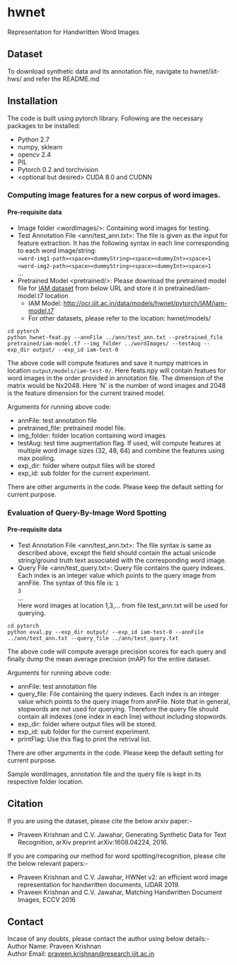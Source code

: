 # hwnet
Representation for Handwritten Word Images

## Dataset
To download synthetic data and its annotation file, navigate to hwnet/iiit-hws/ and refer the README.md

## Installation
The code is built using pytorch library. Following are the necessary packages to be installed:
+ Python 2.7
+ numpy, sklearn
+ opencv 2.4
+ PIL
+ Pytorch 0.2 and torchvision
+ \<optional but desired\> CUDA 8.0 and CUDNN

### Computing image features for a new corpus of word images.
#### Pre-requisite data <default-locations>
+ Image folder \<wordImages/\>: Containing word images for testing.
+ Test Annotation File \<ann/test_ann.txt\>: The file is given as the input for feature extraction. It has the following syntax in each line corresponding to each word image/string:<br>
```<word-img1-path><space><dummyString><space><dummyInt><space>1```<br>
```<word-img2-path><space><dummyString><space><dummyInt><space>1```<br>
...<br>
+ Pretrained Model \<pretrained/\>: Please download the pretrained model file for [IAM dataset](http://www.fki.inf.unibe.ch/databases/iam-handwriting-database) from below URL and store it in pretrained/iam-model.t7 location<br>
  + IAM Model: http://ocr.iiit.ac.in/data/models/hwnet/pytorch/IAM/iam-model.t7
  + For other datasets, please refer to the location: hwnet/models/

```
cd pytorch
python hwnet-feat.py --annFile ../ann/test_ann.txt --pretrained_file pretrained/iam-model.t7 --img_folder ../wordImages/ --testAug --exp_dir output/ --exp_id iam-test-0
```
The above code will compute features and save it numpy matrices in location ```output/models/iam-test-0/```. Here feats.npy will contain featues for word images in the order provided in annotation file. The dimension of the matrix would be Nx2048. Here 'N' is the number of word images and 2048 is the feature dimension for the current trained model.
  
Arguments for running above code:
+ annFile: test annotation file
+ pretrained_file: pretrained model file.
+ img_folder: folder location containing word images
+ testAug: test time augmentation flag. If used, will compute features at multiple word image sizes (32, 48, 64) and combine the features using max pooling. 
+ exp_dir: folder where output files will be stored
+ exp_id: sub folder for the current experiment.

There are other arguments in the code. Please keep the default setting for current purpose.

### Evaluation of Query-By-Image Word Spotting
#### Pre-requisite data <default-locations>
+ Test Annotation File \<ann/test_ann.txt\>: The file syntax is same as described above, except the <dummyString> field should contain the actual unicode string/ground truth text associated with the corresponding word image. 
+ Query File \<ann/test_query.txt>\: Query file contains the query indexes. Each index is an integer value which points to the query image from annFile. The syntax of this file is:
```1```<br>
```3```<br>
...<br>
Here word images at location 1,3,... from file test_ann.txt will be used for querying.

```
cd pytorch
python eval.py --exp_dir output/ --exp_id iam-test-0 --annFile ../ann/test_ann.txt --query_file ../ann/test_query.txt
```
The above code will compute average precision scores for each query and finally dump the mean average precision (mAP) for the entire dataset.

Arguments for running above code:
+ annFile: test annotation file
+ query_file: File containing the query indexes. Each index is an integer value which points to the query image from annFile. Note that in general, stopwords are not used for querying. Therefore the query file should contain all indexes (one index in each line) without including stopwords.
+ exp_dir: folder where output files will be stored.
+ exp_id: sub folder for the current experiment.
+ printFlag: Use this flag to print the retrival list.

There are other arguments in the code. Please keep the default setting for current purpose.

Sample wordImages, annotation file and the query file is kept in its respective folder location.

## Citation
If you are using the dataset, please cite the below arxiv paper:-
- Praveen Krishnan and C.V. Jawahar, Generating Synthetic Data for Text Recognition, arXiv preprint arXiv:1608.04224, 2016.

If you are comparing our method for word spotting/recognition, please cite the below relevant papers:-
- Praveen Krishnan and C.V. Jawahar, HWNet v2: an efficient word image representation for handwritten documents, IJDAR 2019.
- Praveen Krishnan and C.V. Jawahar, Matching Handwritten Document Images, ECCV 2016

## Contact
Incase of any doubts, please contact the author using below details:-<br>
Author Name: Praveen Krishnan<br>
Author Email: praveen.krishnan@research.iiit.ac.in<br>
